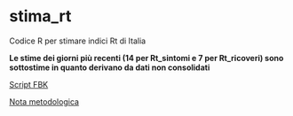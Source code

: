 # stima_rt

Codice R per stimare indici Rt di Italia

**Le stime dei giorni più recenti (14 per Rt_sintomi e 7 per Rt_ricoveri) sono sottostime in quanto derivano da dati non consolidati**

[Script FBK](https://www.epicentro.iss.it/coronavirus/open-data/calcolo_rt_italia.zip)

[Nota metodologica](https://www.epicentro.iss.it/coronavirus/open-data/rt.pdf)
